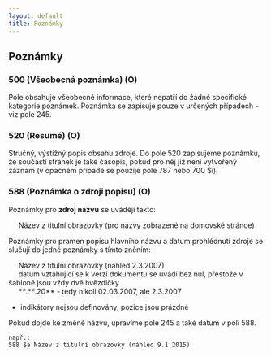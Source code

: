 ```yaml
---
layout: default
title: Poznámky
---
```


## Poznámky

### 500 (Všeobecná poznámka) (O)

Pole obsahuje všeobecné informace, které nepatří do žádné specifické kategorie poznámek.
Poznámka se zapisuje pouze v určených případech - viz pole 245.


### 520 (Resumé) (O)
Stručný, výstižný popis obsahu zdroje. Do pole 520 zapisujeme poznámku, že součástí stránek je také časopis, pokud pro něj již není vytvořený záznam (v opačném případě se použije pole 787 nebo 700 $i).


### 588 (Poznámka o zdroji popisu) (O)

Poznámky pro **zdroj názvu** se uvádějí takto:

&nbsp;&nbsp;&nbsp;&nbsp; Název z titulní obrazovky (pro názvy zobrazené na domovské stránce)  

Poznámky pro pramen popisu hlavního názvu a datum prohlédnutí zdroje se slučují do jedné poznámky s tímto zněním:

&nbsp;&nbsp;&nbsp;&nbsp; Název z titulní obrazovky (náhled 2.3.2007)  
&nbsp;&nbsp;&nbsp;&nbsp; datum vztahující se k verzi dokumentu se uvádí bez nul, přestože v šabloně jsou vždy dvě hvězdičky  
&nbsp;&nbsp;&nbsp;&nbsp; \**\**.\**\**.20** - tedy nikoli 02.03.2007, ale 2.3.2007


* indikátory nejsou definovány, pozice jsou prázdné


Pokud dojde ke změně názvu, upravíme pole 245 a také datum v poli 588.

```
např.:
588 $a Název z titulní obrazovky (náhled 9.1.2015)
```
